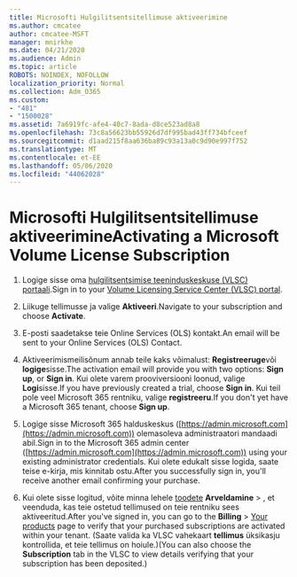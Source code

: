 ```yaml
---
title: Microsofti Hulgilitsentsitellimuse aktiveerimine
ms.author: cmcatee
author: cmcatee-MSFT
manager: mnirkhe
ms.date: 04/21/2020
ms.audience: Admin
ms.topic: article
ROBOTS: NOINDEX, NOFOLLOW
localization_priority: Normal
ms.collection: Adm_O365
ms.custom:
- "481"
- "1500028"
ms.assetid: 7a6919fc-afe4-40c7-8ada-d8ce523ad8a8
ms.openlocfilehash: 73c8a56623bb55926d7df995bad43ff734bfceef
ms.sourcegitcommit: d1aad215f8aa636ba89c93a13a0c9d90e997f752
ms.translationtype: MT
ms.contentlocale: et-EE
ms.lasthandoff: 05/06/2020
ms.locfileid: "44062028"
---
```

# <a name="activating-a-microsoft-volume-license-subscription"></a><span data-ttu-id="d848d-102">Microsofti Hulgilitsentsitellimuse aktiveerimine</span><span class="sxs-lookup"><span data-stu-id="d848d-102">Activating a Microsoft Volume License Subscription</span></span>

1. <span data-ttu-id="d848d-103">Logige sisse oma [hulgilitsentsimise teeninduskeskuse (VLSC) portaali](https://go.microsoft.com/fwlink/p/?LinkId=329762).</span><span class="sxs-lookup"><span data-stu-id="d848d-103">Sign in to your [Volume Licensing Service Center (VLSC) portal](https://go.microsoft.com/fwlink/p/?LinkId=329762).</span></span>

2. <span data-ttu-id="d848d-104">Liikuge tellimusse ja valige **Aktiveeri**.</span><span class="sxs-lookup"><span data-stu-id="d848d-104">Navigate to your subscription and choose **Activate**.</span></span>

3. <span data-ttu-id="d848d-105">E-posti saadetakse teie Online Services (OLS) kontakt.</span><span class="sxs-lookup"><span data-stu-id="d848d-105">An email will be sent to your Online Services (OLS) Contact.</span></span>

4. <span data-ttu-id="d848d-106">Aktiveerimismeilisõnum annab teile kaks võimalust: **Registreeruge**või **logige**sisse.</span><span class="sxs-lookup"><span data-stu-id="d848d-106">The activation email will provide you with two options: **Sign up**, or **Sign in**.</span></span> <span data-ttu-id="d848d-107">Kui olete varem prooviversiooni loonud, valige **Logi**sisse.</span><span class="sxs-lookup"><span data-stu-id="d848d-107">If you have previously created a trial, choose **Sign in**.</span></span> <span data-ttu-id="d848d-108">Kui teil pole veel Microsoft 365 rentniku, valige **registreeru**.</span><span class="sxs-lookup"><span data-stu-id="d848d-108">If you don't yet have a Microsoft 365 tenant, choose **Sign up**.</span></span>

5. <span data-ttu-id="d848d-109">Logige sisse Microsoft 365 halduskeskus ([https://admin.microsoft.com](https://admin.microsoft.com)) olemasoleva administraatori mandaadi abil.</span><span class="sxs-lookup"><span data-stu-id="d848d-109">Sign in to the Microsoft 365 admin center ([https://admin.microsoft.com](https://admin.microsoft.com)) using your existing administrator credentials.</span></span> <span data-ttu-id="d848d-110">Kui olete edukalt sisse logida, saate teise e-kirja, mis kinnitab ostu.</span><span class="sxs-lookup"><span data-stu-id="d848d-110">After you successfully sign in, you'll receive another email confirming your purchase.</span></span>

6. <span data-ttu-id="d848d-111">Kui olete sisse logitud, võite minna lehele [toodete](https://go.microsoft.com/fwlink/p/?linkid=842054) **Arveldamine** \> , et veenduda, kas teie ostetud tellimused on teie rentniku sees aktiveeritud.</span><span class="sxs-lookup"><span data-stu-id="d848d-111">After you've signed in, you can go to the **Billing** \> [Your products](https://go.microsoft.com/fwlink/p/?linkid=842054) page to verify that your purchased subscriptions are activated within your tenant.</span></span> <span data-ttu-id="d848d-112">(Saate valida ka VLSC vahekaart **tellimus** üksikasju kontrollida, et teie tellimus on hoiule.)</span><span class="sxs-lookup"><span data-stu-id="d848d-112">(You can also choose the **Subscription** tab in the VLSC to view details verifying that your subscription has been deposited.)</span></span>
